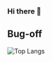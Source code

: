### Hi there 👋

## Bug-off

![Top Langs](https://github-readme-stats.vercel.app/api/top-langs/?username=ajkumar1205&hide=cmake,css,html,cpp)
<!--
**ajkumar1205/ajkumar1205** is a ✨ _special_ ✨ repository because its `README.md` (this file) appears on your GitHub profile.

Here are some ideas to get you started:

- 🔭 I’m currently working on ...
- 🌱 I’m currently learning ...
- 👯 I’m looking to collaborate on ...
- 🤔 I’m looking for help with ...
- 💬 Ask me about ...
- 📫 How to reach me: ...
- 😄 Pronouns: ...
- ⚡ Fun fact: ...
-->

